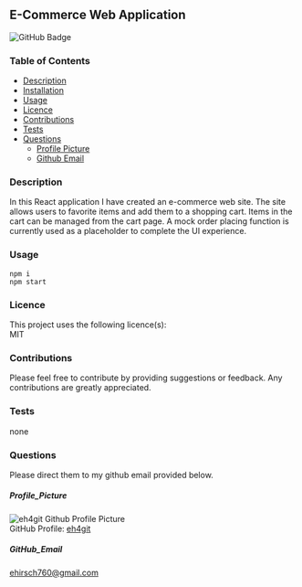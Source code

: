 ## E-Commerce Web Application
![GitHub Badge](https://img.shields.io/badge/License-MIT-blue.svg)
### Table of Contents
* [Description](#Description)
* [Installation](#Installation)
* [Usage](#Useage)
* [Licence](#Licence)
* [Contributions](#Contributions)
* [Tests](#Tests)
* [Questions](#Questions)
  * [Profile Picture](#Profile_Picture)
  * [Github Email](#Github_Email)
### Description
In this React application I have created an e-commerce web site. The site allows users to favorite items and add them to a shopping cart. Items in the cart can be managed from the cart page. A mock order placing function is currently used as a placeholder to complete the UI experience. 
### Usage
```npm i ```<br>
```npm start```
### Licence
This project uses the following licence(s):<br>
MIT
### Contributions
Please feel free to contribute by providing suggestions or feedback. Any contributions are greatly appreciated.<br>
### Tests
none<br>
### Questions
Please direct them to my github email provided below.
##### Profile_Picture
![eh4git Github Profile Picture](https://github.com/eh4git.png?size=200)<br>
GitHub Profile: [eh4git](http://github.com/eh4git)
##### GitHub_Email
ehirsch760@gmail.com
